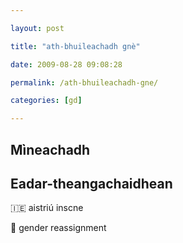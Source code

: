 ```yaml
---

layout: post

title: "ath-bhuileachadh gnè"

date: 2009-08-28 09:08:28

permalink: /ath-bhuileachadh-gne/

categories: [gd]

---
```


## Mìneachadh

## Eadar-theangachaidhean

&#x1f1ee;&#x1f1ea; aistriú inscne

&#x1f3f4;&#xe0067;&#xe0062;&#xe0065;&#xe006e;&#xe0067;&#xe007f; gender reassignment